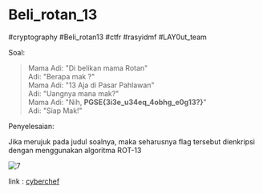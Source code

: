 # Beli_rotan_13
#cryptography #Beli_rotan13 #ctfr #rasyidmf #LAY0ut_team

Soal:
> Mama Adi: "Di belikan mama Rotan"  
> Adi: "Berapa mak ?"  
> Mama Adi: "13 Aja di Pasar Pahlawan"  
> Adi: "Uangnya mana mak?"  
> Mama Adi: "Nih, **PGSE{3i3e_u34eq_4obhg_e0g13?}**"  
> Adi: "Siap Mak!"


Penyelesaian:

Jika merujuk pada judul soalnya, maka seharusnya flag tersebut dienkripsi dengan menggunakan algoritma ROT-13

![7](https://user-images.githubusercontent.com/46299092/129994318-9c22473e-0a1e-4ff0-901e-163ebe9c3188.png)

link : [cyberchef](https://gchq.github.io/CyberChef)
